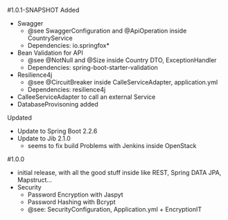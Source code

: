 #1.0.1-SNAPSHOT
Added
- Swagger
    - @see SwaggerConfiguration and @ApiOperation inside CountryService
    - Dependencies: io.springfox*
- Bean Validation for API
    - @see @NotNull and @Size inside Country DTO, ExceptionHandler
    - Dependencies: spring-boot-starter-validation 
- Resilience4j
    - @see @CircuitBreaker inside CalleServiceAdapter, application.yml
    - Dependencies: resilience4j
- CalleeServiceAdapter to call an external Service
- DatabaseProvisoning added

Updated
- Update to Spring Boot 2.2.6
- Update to Jib 2.1.0
    - seems to fix build Problems with Jenkins inside OpenStack

#1.0.0 
- initial release, with all the good stuff inside like REST, Spring DATA JPA, Mapstruct...
- Security
    - Password Encryption with Jaspyt
    - Password Hashing with Bcrypt
    - @see: SecurityConfiguration, Application.yml + EncryptionIT